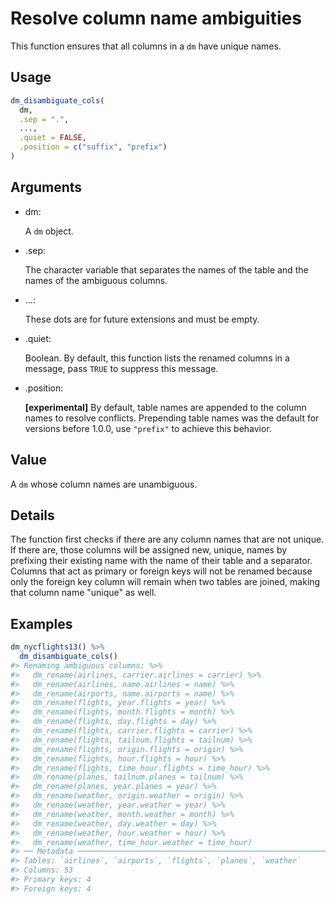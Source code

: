 # Resolve column name ambiguities

This function ensures that all columns in a `dm` have unique names.

## Usage

``` r
dm_disambiguate_cols(
  dm,
  .sep = ".",
  ...,
  .quiet = FALSE,
  .position = c("suffix", "prefix")
)
```

## Arguments

- dm:

  A `dm` object.

- .sep:

  The character variable that separates the names of the table and the
  names of the ambiguous columns.

- ...:

  These dots are for future extensions and must be empty.

- .quiet:

  Boolean. By default, this function lists the renamed columns in a
  message, pass `TRUE` to suppress this message.

- .position:

  **\[experimental\]** By default, table names are appended to the
  column names to resolve conflicts. Prepending table names was the
  default for versions before 1.0.0, use `"prefix"` to achieve this
  behavior.

## Value

A `dm` whose column names are unambiguous.

## Details

The function first checks if there are any column names that are not
unique. If there are, those columns will be assigned new, unique, names
by prefixing their existing name with the name of their table and a
separator. Columns that act as primary or foreign keys will not be
renamed because only the foreign key column will remain when two tables
are joined, making that column name "unique" as well.

## Examples

``` r
dm_nycflights13() %>%
  dm_disambiguate_cols()
#> Renaming ambiguous columns: %>%
#>   dm_rename(airlines, carrier.airlines = carrier) %>%
#>   dm_rename(airlines, name.airlines = name) %>%
#>   dm_rename(airports, name.airports = name) %>%
#>   dm_rename(flights, year.flights = year) %>%
#>   dm_rename(flights, month.flights = month) %>%
#>   dm_rename(flights, day.flights = day) %>%
#>   dm_rename(flights, carrier.flights = carrier) %>%
#>   dm_rename(flights, tailnum.flights = tailnum) %>%
#>   dm_rename(flights, origin.flights = origin) %>%
#>   dm_rename(flights, hour.flights = hour) %>%
#>   dm_rename(flights, time_hour.flights = time_hour) %>%
#>   dm_rename(planes, tailnum.planes = tailnum) %>%
#>   dm_rename(planes, year.planes = year) %>%
#>   dm_rename(weather, origin.weather = origin) %>%
#>   dm_rename(weather, year.weather = year) %>%
#>   dm_rename(weather, month.weather = month) %>%
#>   dm_rename(weather, day.weather = day) %>%
#>   dm_rename(weather, hour.weather = hour) %>%
#>   dm_rename(weather, time_hour.weather = time_hour)
#> ── Metadata ────────────────────────────────────────────────────────────────────
#> Tables: `airlines`, `airports`, `flights`, `planes`, `weather`
#> Columns: 53
#> Primary keys: 4
#> Foreign keys: 4
```
